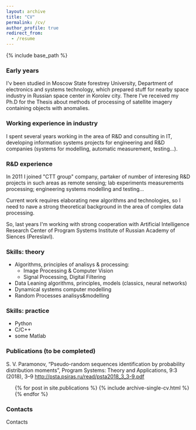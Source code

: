 ```yaml
---
layout: archive
title: "CV"
permalink: /cv/
author_profile: true
redirect_from:
  - /resume
---
```


{% include base_path %}

### Early years

I'v been studied in Moscow State forestrey University, 
Department of electronics and systems technology, 
which prepared stuff for nearby space industry in Russian space center in Korolev city.
There I've received my Ph.D for the Thesis about methods of processing of satellite imagery containing objects with anomalies.

### Working experience in industry

I spent several years working in the area of R&D and consulting in IT, developing information systems projects 
for engineering and R&D companies (systems for modelling, automatic measurement, testing...).

### R&D experience

In 2011 I joined "CTT group" company, partaker of number of interesing R&D projects in such areas as remote sensing; 
lab experiments measurements processing; engineering systems modelling and testing...

Current work requires elaborating new algorithms and technologies, so I need to nave a strong theoretical background 
in the area of complex data processing.

So, last years I'm working with strong cooperation with Artificial Intelligence Research Center of Program Systems Institute of Russian Academy of Siences (Pereslavl).
  
### Skills: theory

* Algorithms, principles of analisys & processing:
  * Image Processing & Computer Vision
  * Signal Processing, Digital Filtering
* Data Leaning algorithms, principles, models (classics, neural networks)
* Dynamical systems computer modelling
* Random Processes analisys&modelling

### Skills: practice

* Python
* C/C++ 
* some Matlab

### Publications (to be completed)

S. V. Paramonov, “Pseudo-random sequences identification by probability distribution moments”, Program Systems: Theory and Applications, 9:3 (2018), 3–9
http://psta.psiras.ru/read/psta2018_3_3-9.pdf 

  <ul>{% for post in site.publications %}
    {% include archive-single-cv.html %}
  {% endfor %}</ul>

### Contacts

Contacts
